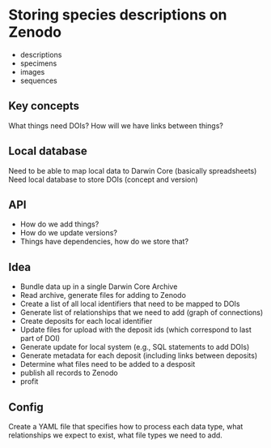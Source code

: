 # Storing species descriptions on Zenodo


- descriptions 
- specimens
- images
- sequences

## Key concepts

What things need DOIs?
How will we have links between things?


## Local database

Need to be able to map local data to Darwin Core (basically spreadsheets)
Need local database to store DOIs (concept and version)

## API

- How do we add things?
- How do we update versions?
- Things have dependencies, how do we store that?

## Idea

- Bundle data up in a single Darwin Core Archive
- Read archive, generate files for adding to Zenodo
- Create a list of all local identifiers that need to be mapped to DOIs
- Generate list of relationships that we need to add (graph of connections)
- Create deposits for each local identifier
- Update files for upload with the deposit ids (which correspond to last part of DOI)
- Generate update for local system (e.g., SQL statements to add DOIs)
- Generate metadata for each deposit (including links between deposits)
- Determine what files need to be added to a desposit
- publish all records to Zenodo
- profit

## Config

Create a YAML file that specifies how to process each data type, what relationships we expect to exist, what file types we need to add.








